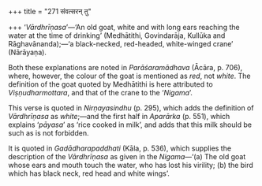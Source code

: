 +++
title = "271 संवत्सरन् तु"

+++
‘*Vārdhrīṇasa*’—‘An old goat, white and with long ears reaching the
water at the time of drinking’ (Medhātithi, Govindarāja, Kullūka and
Rāghavānanda);—‘a black-necked, red-headed, white-winged crane’
(Nārāyaṇa).

Both these explanations are noted in *Parāśaramādhava* (Ācāra, p. 706),
where, however, the colour of the goat is mentioned as *red*, not
*white*. The definition of the goat quoted by Medhātithi is here
attributed to *Viṣṇudharmottara*, and that of the crane to the
‘*Nigama*’.

This verse is quoted in *Nirṇayasindhu* (p. 295), which adds the
definition of *Vārdhrīṇasa* as *white*;—and the first half in *Aparārka*
(p. 551), which explains ‘*pāyasa*’ as ‘rice cooked in milk’, and adds
that this milk should be such as is not forbidden.

It is quoted in *Gadādharapaddhati* (Kāla, p. 536), which supplies the
description of the *Vārdhrīṇasa* as given in the *Nigama*—‘(a) The old
goat whose ears and mouth touch the water, who has lost his virility;
(b) the bird which has black neck, red head and white wings’.


